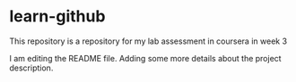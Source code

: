 # learn-github
This repository is a repository for my lab assessment in coursera in week 3

I am editing the README file. Adding some more details about the project description.
